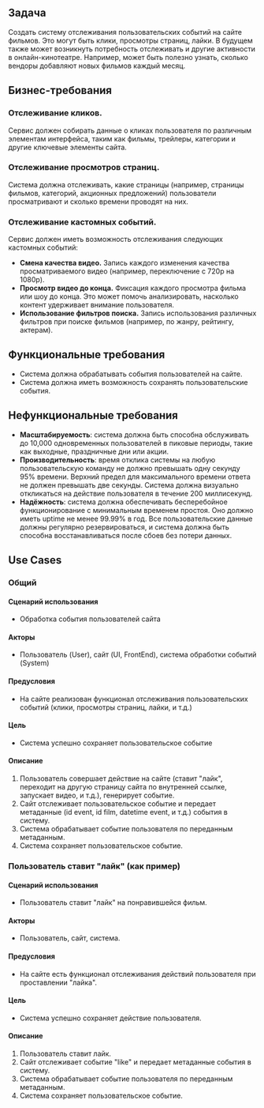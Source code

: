 ## Задача
Создать систему отслеживания пользовательских событий на сайте фильмов. Это могут быть клики, просмотры страниц, лайки.
В будущем также может возникнуть потребность отслеживать и другие активности в онлайн-кинотеатре.
Например, может быть полезно узнать, сколько вендоры добавляют новых фильмов каждый месяц.

## Бизнес-требования
### Отслеживание кликов.
Сервис должен собирать данные о кликах пользователя по различным элементам интерфейса, таким как фильмы, трейлеры, категории и другие ключевые элементы сайта.
### Отслеживание просмотров страниц.
Система должна отслеживать, какие страницы (например, страницы фильмов, категорий, акционных предложений) пользователи просматривают и сколько времени проводят на них.
### Отслеживание кастомных событий.
Сервис должен иметь возможность отслеживания следующих кастомных событий:
* **Смена качества видео.** Запись каждого изменения качества просматриваемого видео (например, переключение с 720p на 1080p).
* **Просмотр видео до конца.** Фиксация каждого просмотра фильма или шоу до конца. Это может помочь анализировать, насколько контент удерживает внимание пользователя.
* **Использование фильтров поиска.** Запись использования различных фильтров при поиске фильмов (например, по жанру, рейтингу, актерам).

## Функциональные требования
* Система должна обрабатывать события пользователей на сайте.
* Система должна иметь возможность сохранять пользовательские события.

## Нефункциональные требования
* **Масштабируемость**: система должна быть способна обслуживать до 10,000 одновременных пользователей в пиковые периоды, такие как выходные, праздничные дни или акции.
* **Производительность**: время отклика системы на любую пользовательскую команду не должно превышать одну секунду 95% времени. Верхний предел для максимального времени ответа не должен превышать две секунды. Система должна визуально откликаться на действие пользователя в течение 200 миллисекунд.
* **Надёжность**: система должна обеспечивать бесперебойное функционирование с минимальным временем простоя. Оно должно иметь uptime не менее 99.99% в год. Все пользовательские данные должны регулярно резервироваться, и система должна быть способна восстанавливаться после сбоев без потери данных.

## Use Cases

### Общий
#### Сценарий использования
* Обработка события пользователей сайта
#### Акторы
* Пользователь (User), сайт (UI, FrontEnd), система обработки событий (System)
#### Предусловия
* На сайте реализован функционал отслеживания пользовательских событий (клики, просмотры страниц, лайки, и т.д.)
#### Цель
* Система успешно сохраняет пользовательское событие
#### Описание
1. Пользователь совершает действие на сайте (ставит "лайк", переходит на другую страницу сайта по внутренней ссылке, запускает видео, и т.д.), генерирует событие.
2. Сайт отслеживает пользовательское событие и передает метаданные (id event, id film, datetime event, и т.д.) события в систему.
3. Система обрабатывает событие пользователя по переданным метаданным.
4. Система сохраняет пользовательское событие.

### Пользователь ставит "лайк" (как пример)
#### Сценарий использования
* Пользователь ставит "лайк" на понравившейся фильм.
#### Акторы
* Пользователь, сайт, система.
#### Предусловия
* На сайте есть функционал отслеживания действий пользователя при проставлении "лайка".
#### Цель
* Система успешно сохраняет действие пользователя.
#### Описание
1. Пользователь ставит лайк.
2. Сайт отслеживает событие "like" и передает метаданные события в систему.
3. Система обрабатывает событие пользователя по переданным метаданным.
4. Система сохраняет пользовательское событие.

